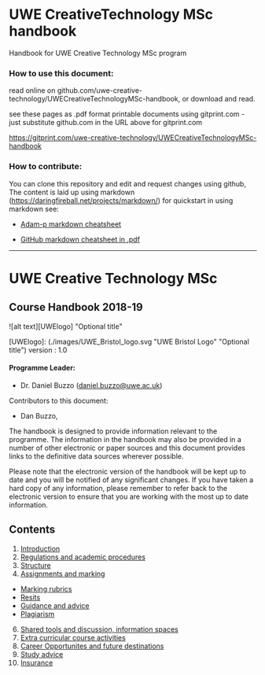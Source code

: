 # UWE CreativeTechnology MSc handbook
Handbook for UWE Creative Technology MSc program

 ### How to use this document:
 read online on github.com/uwe-creative-technology/UWECreativeTechnologyMSc-handbook, or download and read.

 see these pages as .pdf format printable documents using gitprint.com - just substitute github.com in the URL above for gitprint.com

 https://gitprint.com/uwe-creative-technology/UWECreativeTechnologyMSc-handbook

 ### How to contribute:
 You can clone this repository and edit and request changes using github,
The content is laid up using markdown (https://daringfireball.net/projects/markdown/) for quickstart in using markdown see:
 * [Adam-p markdown cheatsheet](https://github.com/adam-p/markdown-here/wiki/Markdown-Cheatsheet)

 * [GitHub markdown cheatsheet in .pdf](https://guides.github.com/pdfs/markdown-cheatsheet-online.pdf)


----

# UWE Creative Technology MSc
## Course Handbook 2018-19

![alt text][UWElogo] "Optional title"

[UWElogo]: (./images/UWE_Bristol_logo.svg "UWE Bristol Logo" "Optional title")
version : 1.0
#### Programme Leader:
* Dr. Daniel Buzzo (daniel.buzzo@uwe.ac.uk)

Contributors to this document:
* Dan Buzzo,

The handbook is designed to provide information relevant to the programme.  The information in the handbook may also be provided in a number of other electronic or paper sources and this document provides links to the definitive data sources wherever possible.

Please note that the electronic version of the handbook will be kept up to date and you will be notified of any significant changes.  If you have taken a hard copy of any information, please remember to refer back to the electronic version to ensure that you are working with the most up to date information.


## Contents
1. [Introduction](introduction.md)
3. [Regulations and academic procedures](regulations.md)
4. [Structure](structure.md)
5. [Assignments and marking](assignments.md)
 * [Marking rubrics](assignments.md#marking-rubrics)
 * [Resits](assignments.md#resits)
 * [Guidance and advice](assignments.md#guidance-and-advice)
 * [Plagiarism](assignments.md#plagiarism)
6. [Shared tools and discussion, information spaces](shared-resources.md)
6. [Extra curricular course activities](extra-curricular.md)
7. [Career Opportunites and future destinations](careers.md)
8. [Study advice](study-advice.md)
9. [Insurance](insurance.md)
